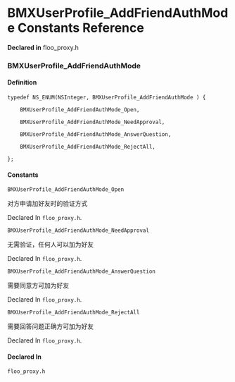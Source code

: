 # BMXUserProfile_AddFriendAuthMode Constants Reference

  **Declared in** floo_proxy.h  

### BMXUserProfile_AddFriendAuthMode

#### Definition
    typedef NS_ENUM(NSInteger, BMXUserProfile_AddFriendAuthMode ) {   
        
        BMXUserProfile_AddFriendAuthMode_Open,
        
        BMXUserProfile_AddFriendAuthMode_NeedApproval,
        
        BMXUserProfile_AddFriendAuthMode_AnswerQuestion,
        
        BMXUserProfile_AddFriendAuthMode_RejectAll,
        
    };

#### Constants

<a name="" title="BMXUserProfile_AddFriendAuthMode_Open"></a><code>BMXUserProfile_AddFriendAuthMode_Open</code>

对方申请加好友时的验证方式

   Declared In `floo_proxy.h`.

<a name="" title="BMXUserProfile_AddFriendAuthMode_NeedApproval"></a><code>BMXUserProfile_AddFriendAuthMode_NeedApproval</code>

无需验证，任何人可以加为好友

   Declared In `floo_proxy.h`.

<a name="" title="BMXUserProfile_AddFriendAuthMode_AnswerQuestion"></a><code>BMXUserProfile_AddFriendAuthMode_AnswerQuestion</code>

需要同意方可加为好友

   Declared In `floo_proxy.h`.

<a name="" title="BMXUserProfile_AddFriendAuthMode_RejectAll"></a><code>BMXUserProfile_AddFriendAuthMode_RejectAll</code>

需要回答问题正确方可加为好友

   Declared In `floo_proxy.h`.

#### Declared In
`floo_proxy.h`


